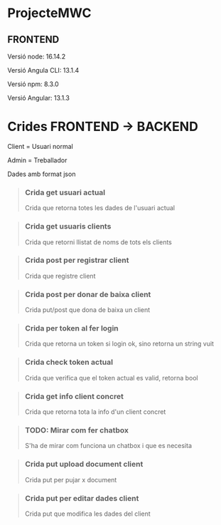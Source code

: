 # ProjecteMWC

## FRONTEND

Versió node: 16.14.2

Versió Angula CLI: 13.1.4

Versió npm: 8.3.0

Versió Angular: 13.1.3

# Crides FRONTEND -> BACKEND

Client = Usuari normal

Admin = Treballador

Dades amb format json



> ### Crida get usuari actual
> Crida que retorna totes les dades de l'usuari actual


> ### Crida get usuaris clients
> Crida que retorni llistat de noms de tots els clients


> ### Crida post per registrar client
> Crida que registre client


> ### Crida post per donar de baixa client
> Crida put/post que dona de baixa un client


> ### Crida per token al fer login
> Crida que retorna un token si login ok, sino retorna un string vuit


> ### Crida check token actual
> Crida que verifica que el token actual es valid, retorna bool


> ### Crida get info client concret
> Crida que retorna tota la info d'un client concret


> ### TODO: Mirar com fer chatbox
> S'ha de mirar com funciona un chatbox i que es necesita


> ### Crida put upload document client
> Crida put per pujar x document


> ### Crida put per editar dades client
> Crida put que modifica les dades del client
